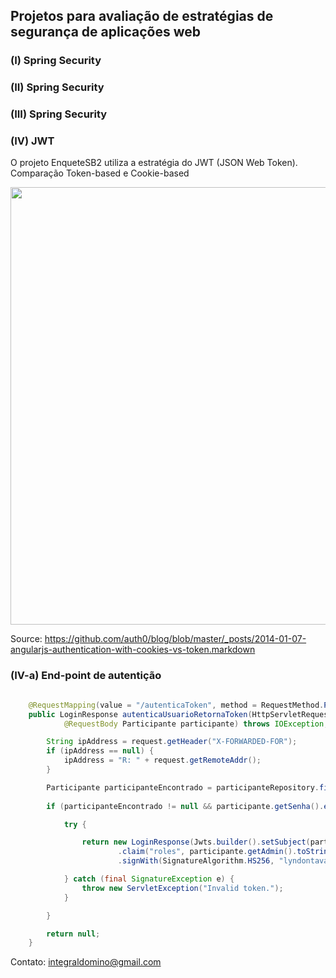 ﻿## Projetos para avaliação de estratégias de segurança de aplicações web

### (I) Spring Security 

### (II) Spring Security

### (III) Spring Security 

### (IV) JWT

O projeto EnqueteSB2 utiliza a estratégia do JWT (JSON Web Token). Comparação Token-based e Cookie-based

<p align="center">
<img src="https://camo.githubusercontent.com/7a5f442d1c4a49fb1e0a97625be8694aad2026b5/68747470733a2f2f646c2e64726f70626f7875736572636f6e74656e742e636f6d2f752f32313636353130352f636f6f6b69652d746f6b656e2d617574682e706e67" width="700">
</p>

Source: https://github.com/auth0/blog/blob/master/_posts/2014-01-07-angularjs-authentication-with-cookies-vs-token.markdown

### (IV-a) End-point de autentição 

```java

	@RequestMapping(value = "/autenticaToken", method = RequestMethod.POST)
	public LoginResponse autenticaUsuarioRetornaToken(HttpServletRequest request,
			@RequestBody Participante participante) throws IOException, ServletException {

		String ipAddress = request.getHeader("X-FORWARDED-FOR");
		if (ipAddress == null) {
			ipAddress = "R: " + request.getRemoteAddr();
		}

		Participante participanteEncontrado = participanteRepository.findByNomeIgnoreCase(participante.getNome());
		
		if (participanteEncontrado != null && participante.getSenha().equals(participanteEncontrado.getSenha()) ) {

			try {

				return new LoginResponse(Jwts.builder().setSubject(participante.getNome())
						.claim("roles", participante.getAdmin().toString()).setIssuedAt(new Date())
						.signWith(SignatureAlgorithm.HS256, "lyndontavares").compact());

			} catch (final SignatureException e) {
				throw new ServletException("Invalid token.");
			}

		}

		return null;
	}

```

Contato: integraldomino@gmail.com
